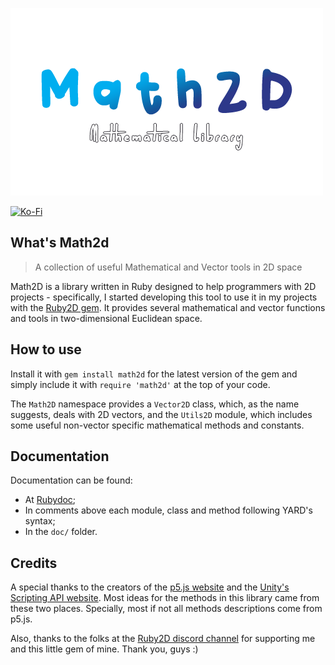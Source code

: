 ![math2d_logo](math2d_logo.png)

[![Ko-Fi](https://img.shields.io/static/v1?message=Buy%20me%20a%20coffee&logo=kofi&labelColor=ff5e5b&color=434B57&logoColor=white&label=%20)](https://ko-fi.com/ualacecafe)

## What's Math2d

> A collection of useful Mathematical and Vector tools in 2D space

Math2D is a library written in Ruby designed to help programmers with 2D projects - specifically, I started developing this tool to use it in my projects with the [Ruby2D gem](https://github.com/ruby2d/ruby2d). It provides several mathematical and vector functions and tools in two-dimensional Euclidean space.

## How to use

Install it with `gem install math2d` for the latest version of the gem and simply include it with `require 'math2d'` at the top of your code. 

The `Math2D` namespace provides a `Vector2D` class, which, as the name suggests, deals with 2D vectors, and the `Utils2D` module, which includes some useful non-vector specific mathematical methods and constants.

## Documentation

Documentation can be found:

- At [Rubydoc](https://www.rubydoc.info/gems/math2d/1.1.0);
- In comments above each module, class and method following YARD's syntax;
- In the `doc/` folder.

## Credits

A special thanks to the creators of the [p5.js website](https://p5js.org/) and the [Unity's Scripting API website](https://docs.unity3d.com/ScriptReference/). Most ideas for the methods in this library came from these two places. Specially, most if not all methods descriptions come from p5.js.

Also, thanks to the folks at the [Ruby2D discord channel](https://discord.com/invite/QBWguEasV7) for supporting me and this little gem of mine. Thank you, guys :)

